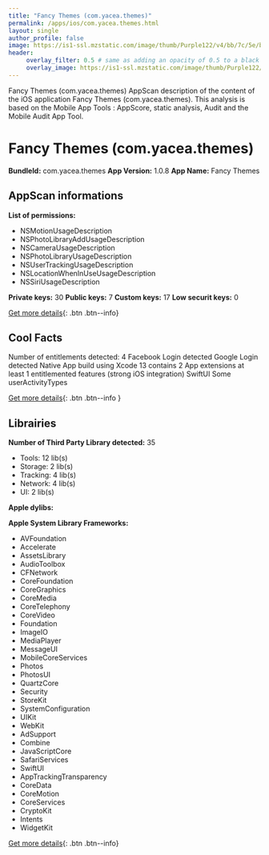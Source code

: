 ```yaml
---
title: "Fancy Themes (com.yacea.themes)"
permalink: /apps/ios/com.yacea.themes.html
layout: single
author_profile: false
image: https://is1-ssl.mzstatic.com/image/thumb/Purple122/v4/bb/7c/5e/bb7c5ebe-87c2-eae0-38c8-751f304243fb/AppIcon-1x_U007emarketing-0-5-0-85-220.png/512x512bb.jpg
header: 
     overlay_filter: 0.5 # same as adding an opacity of 0.5 to a black background
     overlay_image: https://is1-ssl.mzstatic.com/image/thumb/Purple122/v4/bb/7c/5e/bb7c5ebe-87c2-eae0-38c8-751f304243fb/AppIcon-1x_U007emarketing-0-5-0-85-220.png/512x512bb.jpg
---
```

Fancy Themes (com.yacea.themes) AppScan description of the content of the iOS application Fancy Themes (com.yacea.themes). This analysis is based on the Mobile App Tools : AppScore, static analysis, Audit and the Mobile Audit App Tool.

# Fancy Themes (com.yacea.themes)

**BundleId:** com.yacea.themes
**App Version:** 1.0.8
**App Name:** Fancy Themes


## AppScan informations 

**List of permissions:** 
- NSMotionUsageDescription
- NSPhotoLibraryAddUsageDescription
- NSCameraUsageDescription
- NSPhotoLibraryUsageDescription
- NSUserTrackingUsageDescription
- NSLocationWhenInUseUsageDescription
- NSSiriUsageDescription
  
  
**Private keys:** 30
**Public keys:** 7
**Custom keys:** 17
**Low securit keys:** 0
  
[Get more details](/pricing.html){: .btn .btn--info}

## Cool Facts

Number of entitlements detected: 4
Facebook Login detected
Google Login detected
Native App
build using Xcode 13
contains 2 App extensions
at least 1 entitlemented features (strong iOS integration)
SwiftUI
Some userActivityTypes
  
[Get more details](/pricing.html){: .btn .btn--info }

## Librairies 
**Number of Third Party Library detected:** 35
- Tools: 12 lib(s)
- Storage: 2 lib(s)
- Tracking: 4 lib(s)
- Network: 4 lib(s)
- UI: 2 lib(s)


**Apple dylibs:**


**Apple System Library Frameworks:**
- AVFoundation
- Accelerate
- AssetsLibrary
- AudioToolbox
- CFNetwork
- CoreFoundation
- CoreGraphics
- CoreMedia
- CoreTelephony
- CoreVideo
- Foundation
- ImageIO
- MediaPlayer
- MessageUI
- MobileCoreServices
- Photos
- PhotosUI
- QuartzCore
- Security
- StoreKit
- SystemConfiguration
- UIKit
- WebKit
- AdSupport
- Combine
- JavaScriptCore
- SafariServices
- SwiftUI
- AppTrackingTransparency
- CoreData
- CoreMotion
- CoreServices
- CryptoKit
- Intents
- WidgetKit


  
[Get more details](/pricing.html){: .btn .btn--info}

